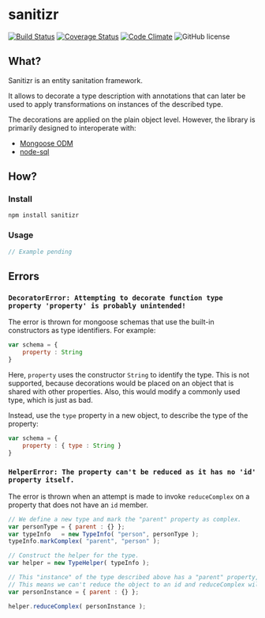 sanitizr
========
[![Build Status](https://travis-ci.org/oliversalzburg/sanitizr.svg?branch=master)](https://travis-ci.org/oliversalzburg/sanitizr)
[![Coverage Status](https://coveralls.io/repos/oliversalzburg/sanitizr/badge.svg?branch=master&service=github)](https://coveralls.io/github/oliversalzburg/sanitizr?branch=master)
[![Code Climate](https://codeclimate.com/github/oliversalzburg/sanitizr/badges/gpa.svg)](https://codeclimate.com/github/oliversalzburg/sanitizr)
![GitHub license](https://img.shields.io/github/license/oliversalzburg/sanitizr.svg)

What?
-----
Sanitizr is an entity sanitation framework.

It allows to decorate a type description with annotations that can later be used to apply transformations on instances
of the described type.

The decorations are applied on the plain object level. However, the library is primarily designed to interoperate with:

- [Mongoose ODM](http://mongoosejs.com/)
- [node-sql](https://github.com/brianc/node-sql)

How?
----

### Install

	npm install sanitizr

### Usage

```js
// Example pending

```

Errors
------
### `DecoratorError: Attempting to decorate function type property 'property' is probably unintended!`

The error is thrown for mongoose schemas that use the built-in constructors as type identifiers. For example:  

```js
var schema = {
	property : String
}
```

Here, `property` uses the constructor `String` to identify the type. This is not supported, because decorations would be
placed on an object that is shared with other properties. Also, this would modify a commonly used type, which is just as
bad.

Instead, use the `type` property in a new object, to describe the type of the property:

```js
var schema = {
	property : { type : String }
}
```

### `HelperError: The property can't be reduced as it has no 'id' property itself.`

The error is thrown when an attempt is made to invoke `reduceComplex` on a property that does not have an `id` member.

```js
// We define a new type and mark the "parent" property as complex.
var personType = { parent : {} };
var typeInfo   = new TypeInfo( "person", personType );
typeInfo.markComplex( "parent", "person" );

// Construct the helper for the type.
var helper = new TypeHelper( typeInfo );

// This "instance" of the type described above has a "parent" property, but that property itself has no "id" property.
// This means we can't reduce the object to an id and reduceComplex will throw.
var personInstance = { parent : {} };

helper.reduceComplex( personInstance );

```

